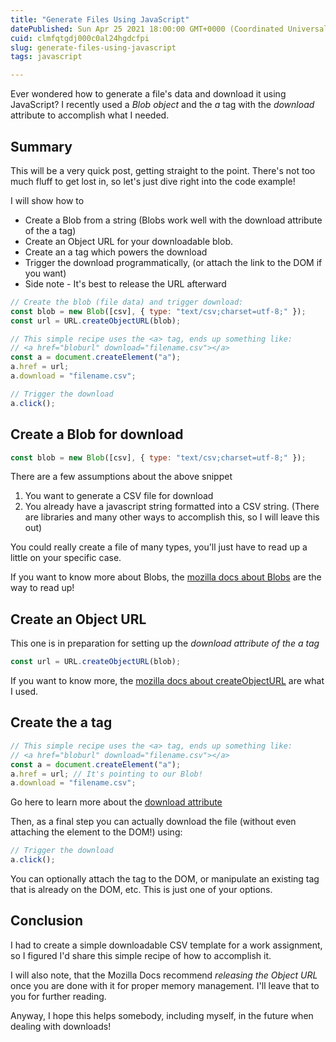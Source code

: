 ```yaml
---
title: "Generate Files Using JavaScript"
datePublished: Sun Apr 25 2021 18:00:00 GMT+0000 (Coordinated Universal Time)
cuid: clmfqtgdj000c0al24hgdcfpi
slug: generate-files-using-javascript
tags: javascript

---
```


Ever wondered how to generate a file's data and download it using JavaScript? I recently used a _Blob object_ and the _a_ tag with the _download_ attribute to accomplish what I needed.

## Summary

This will be a very quick post, getting straight to the point.  There's not too much fluff to get lost in, so let's just dive right into the code example!

I will show how to
- Create a Blob from a string (Blobs work well with the download attribute of the a tag)
- Create an Object URL for your downloadable blob.
- Create an a tag which powers the download
- Trigger the download programmatically, (or attach the link to the DOM if you want)
- Side note - It's best to release the URL afterward

```js
// Create the blob (file data) and trigger download:
const blob = new Blob([csv], { type: "text/csv;charset=utf-8;" });
const url = URL.createObjectURL(blob);

// This simple recipe uses the <a> tag, ends up something like:
// <a href="bloburl" download="filename.csv"></a>
const a = document.createElement("a");
a.href = url;
a.download = "filename.csv";

// Trigger the download
a.click();
```

## Create a Blob for download

```js
const blob = new Blob([csv], { type: "text/csv;charset=utf-8;" });
```

There are a few assumptions about the above snippet
1. You want to generate a CSV file for download
1. You already have a javascript string formatted into a CSV string. (There are libraries and many other ways to accomplish this, so I will leave this out)

You could really create a file of many types, you'll just have to read up a little on your specific case.

If you want to know more about Blobs, the [mozilla docs about Blobs](https://developer.mozilla.org/en-US/docs/Web/API/Blob) are the way to read up!


## Create an Object URL

This one is in preparation for setting up the _download attribute of the a tag_

```js
const url = URL.createObjectURL(blob);
```

If you want to know more, the [mozilla docs about createObjectURL](https://developer.mozilla.org/en-US/docs/Web/API/URL/createObjectURL) are what I used.

## Create the a tag

```js
// This simple recipe uses the <a> tag, ends up something like:
// <a href="bloburl" download="filename.csv"></a>
const a = document.createElement("a");
a.href = url; // It's pointing to our Blob!
a.download = "filename.csv";
```

Go here to learn more about the [download attribute](https://developer.mozilla.org/en-US/docs/Web/HTML/Element/a#attributes)

Then, as a final step you can actually download the file (without even attaching the element to the DOM!) using:

```js
// Trigger the download
a.click();
```

You can optionally attach the tag to the DOM, or manipulate an existing tag that is already on the DOM, etc.  This is just one of your options.

## Conclusion

I had to create a simple downloadable CSV template for a work assignment, so I figured I'd share this simple recipe of how to accomplish it.

I will also note, that the Mozilla Docs recommend _releasing the Object URL_ once you are done with it for proper memory management.  I'll leave that to you for further reading.

Anyway, I hope this helps somebody, including myself, in the future when dealing with downloads!